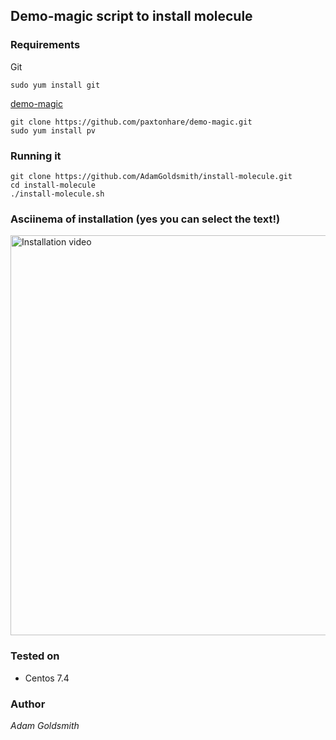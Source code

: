 ## Demo-magic script to install molecule

### Requirements

Git

`sudo yum install git`

[demo-magic](https://github.com/paxtonhare/demo-magic.git)

```
git clone https://github.com/paxtonhare/demo-magic.git
sudo yum install pv
```

### Running it

```
git clone https://github.com/AdamGoldsmith/install-molecule.git
cd install-molecule
./install-molecule.sh
```

### Asciinema of installation (yes you can select the text!)

<a href="https://asciinema.org/a/MQFL7KcAPEOHa1POpGtGclUot?autoplay=1" target="_blank"><img src="https://asciinema.org/a/MQFL7KcAPEOHa1POpGtGclUot.png" title="Installation video" alt="Installation video" width="640" /></a>

### Tested on

* Centos 7.4

### Author

*Adam Goldsmith*

